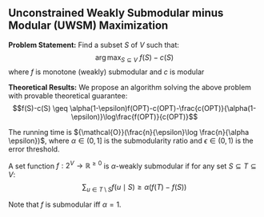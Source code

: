 ## Unconstrained Weakly Submodular minus Modular (UWSM) Maximization

**Problem Statement:** Find a subset $S$ of $V$ such that:
$$\arg \max_{S \subseteq V} ~ f(S)-c(S)$$
where $f$ is monotone (weakly) submodular and $c$ is modular

**Theoretical Results:** We propose an algorithm solving the above problem with provable theoretical guarantee:
$$f(S)-c(S) \geq \alpha(1-\epsilon)f(OPT)-c(OPT)-\frac{c(OPT)}{\alpha(1-\epsilon)}\log\frac{f(OPT)}{c(OPT)}$$

The running time is ${\mathcal{O}}(\frac{n}{\epsilon}\log \frac{n}{\alpha \epsilon})$, where $\alpha \in (0,1]$ is the submodularity ratio and $\epsilon \in (0,1)$ is the error threshold.

A set function $f:2^V \rightarrow \mathbb{R}^{\geq 0}$ is $\alpha$-weakly submodular if for any set $S \subseteq T \subseteq V$:
$$\sum\nolimits_{u\in T \setminus S} f(u \mid S)  \geq  \alpha \big(f(T)-f(S)\big)$$

Note that $f$ is submodular iff $\alpha=1$.
